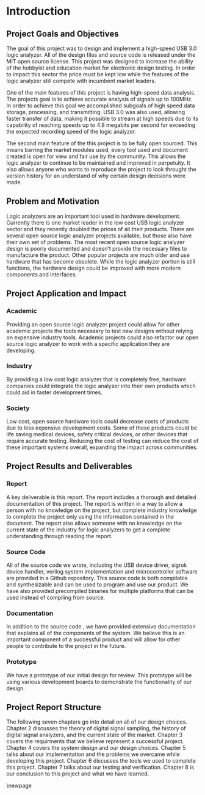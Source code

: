# Introduction #

## Project Goals and Objectives ##

<!-- [Describe what are the goals and objectives of the project.  In addition, it covers the context in which the project was placed.] -->

The goal of this project was to design and implement a high-speed USB 3.0 logic analyzer. All of the design files and source code is released under the MIT open source license. This project was designed to increase the ability of the hobbyist and education market for electronic design testing. In order to impact this sector the price must be kept low while the features of the logic analyzer still compete with incumbent market leaders.

One of the main features of this project is having high-speed data analysis. The projects goal is to achieve accurate analysis of signals up to 100MHz. In order to achieve this goal we accomplished subgoals of high speed data storage, processing, and transmitting. USB 3.0 was also used, allowing faster transfer of data, making it possible to stream at high speeds due to its capability of reaching speeds up to 4.8 megabits per second far exceeding the expected recording speed of the logic analyzer.

The second main feature of the this project is to be fully open sourced. This means barring the market modules used, every tool used and document created is open for view and fair use by the community. This allows the logic analyzer to continue to be maintained and improved in perpetuity. It also allows anyone who wants to reproduce the project to look throught the version history for an understand of why certain design decisions were made.

## Problem and Motivation ##

<!-- [Describe the problem, motivation, and needs of your project. You need to address why this project is important and what is the problem you have addressed.] -->

Logic analyzers are an important tool used in hardware development. Currently there is one market leader in the low cost USB logic analyzer sector and they recently doubled the prices of all their products. There are several open source logic analyzer projects available, but those also have their own set of problems. The most recent open source logic analyzer design is poorly documented and doesn’t provide the necessary files to manufacture the product. Other popular projects are much older and use hardware that has become obsolete. While the logic analyzer portion is still functions, the hardware design could be improved with more modern components and interfaces.

## Project Application and Impact ##

<!-- [Describe the application of your project results, and its impacts to academic, industry, and society.] -->

### Academic ###
Providing an open source logic analyzer project could allow for other academic projects the tools necessary to test new designs without relying on expensive industry tools. Academic projects could also refactor our open source logic analyzer to work with a specific application they are developing.

### Industry ###
By providing a low cost logic analyzer that is completely free, hardware companies could integrate the logic analyzer into their own products which could aid in faster development times.

### Society ##
Low cost, open source hardware tools could decrease costs of products due to less expensive development costs. Some of these products could be life saving medical devices, safety critical devices, or other devices that require accurate testing. Reducing the cost of testing can reduce the cost of these important systems overall, expanding the impact across communities.

## Project Results and Deliverables ##

<!-- [Describe your actual project results (such as a system, and a component) and project deliverables (such as report, prototype, code, etc.).] -->

### Report ### 
A key deliverable is this report. The report includes a thorough and detailed documentation of this project. The report is written in a way to allow a person with no knowledge on the project, but complete industry knowledge to complete the project only using the information contained in the document. The report also allows someone with no knowledge on the current state of the industry for logic analyzers to get a complete understanding through reading the report.

### Source Code ### 
All of the source code we wrote, including the USB device driver, sigrok device handler, verilog system implementation and microcontroller software are provided in a Github repository. This source code is both compilable and synthesizable and can be used to program and use our product. We have also provided precompiled binaries for multiple platforms that can be used instead of compiling from source.

<!-- ### Design Files ###
We have provided the design files for our printed circuit board as well as the files necessary to manufacture the printed circuit board. We will also provide a complete bill of materials. Our intentions is that anyone can download the files, get the printed circuit board produce, and assemble the device if they wanted to. -->

### Documentation ### 
In addition to the source code <!--and design files-->, we have provided extensive documentation that explains all of the components of the system. We believe this is an important component of a successful product and will allow for other people to contribute to the project in the future.

### Prototype ### 
We have a prototype of our initial design for review. <!-- This will include a printed circuit board and a case to house the circuit board. This will be a fully working prototype that can demonstrate all of the features of our project--> This prototype will be using various development boards to demonstrate the functionality of our design. 

## Project Report Structure ##

<!-- [Introduce the following sections of the document] -->

The following seven chapters go into detail on all of our design choices. Chapter 2 discusses the theory of digital signal sampling, the history of digital signal analyzers, and the current state of the market. Chapter 3 covers the requirments that we believe represent a successful project. Chapter 4 covers the system design and our design choices. Chapter 5 talks about our implementation and the problems we overcame while developing this project. Chapter 6 discusses the tools we used to complete this project. Chapter 7 talks about our testing and verification. Chapter 8 is our conclusion to this project and what we have learned.

\newpage